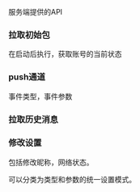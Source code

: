 服务端提供的API

### 拉取初始包
在启动后执行，获取账号的当前状态

### push通道
事件类型，事件参数

### 拉取历史消息

### 修改设置

包括修改昵称，网络状态。

可以分类为类型和参数的统一设置模式。


